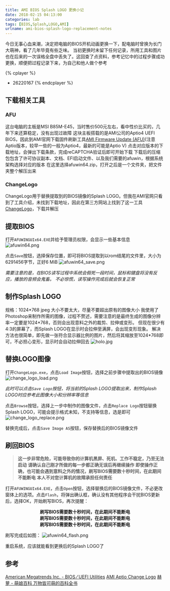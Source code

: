 ```yaml
---
title: AMI BIOS Splash LOGO 更换小记
date: 2018-02-15 04:13:00
categories: lab
tags: [BIOS,Splash,LOGO,AMI]
urlname: ami-bios-splash-logo-replacement-notes
---
```

今日无事心血来潮，决定把电脑的BIOS开机动画更换一下，配电脑时曾换为长门大萌神，看了几年毕竟有些乏味。
当初更换时未留下任何记录，所用工具和图片也在后来的一次误格全盘中丢失了。这回查了点资料，参考记忆中的过程步骤成功更换，顺便把过程记录下来，为自己和他人做个参考

{% cplayer %}
- 26220167
{% endcplayer %}

## 下载相关工具
### AFU
这台电脑的主板是MSI B85M-E45，当时售价500元左右，看中性价比买的，几年下来还算稳定，没有出现过故障
这块主板搭载的是AMI公司的Aptio4 UEFI BIOS，因此到AMI官网下载固件刷新工具[AMI Firmware Update (AFU)](https://ami.com/en/products/bios-uefi-tools-and-utilities/bios-uefi-utilities/)(注意Aptio版本，较早一些的一般为Aptio4，最新的可能是Aptio V)
点击对应版本的下载地址，会弹出下载条款，完成reCAPTCHA验证后即可开始下载
下载后的压缩包包含了许可协议副本、文档、EFI启动文件、以及我们需要的afuwin，根据系统架构选择对应的版本
在这里选择afuwin64.zip，打开之后是一个文件夹，把文件夹整个解压出来

### ChangeLogo
ChangeLogo用于替换提取到的BIOS镜像的Splash LOGO。但我在AMI官网只看到了工具介绍，未找到下载地址，因此在第三方网站上找到了这一工具[ChangeLogo](http://www.bios.net.cn/down/BIOSxg/AMIBIOSxggj/466.html)，下载并解压

## 提取BIOS
打开`AFUWINGUIx64.EXE`并给予管理员权限，会显示一些基本信息
![afuwin64.png](https://img.imjad.cn/images/2018/02/15/afuwin64.png)

点击`Save`按钮，选择保存位置，即可将BIOS提取到以rom结尾的文件里，大小为6291456字节，正好6 MiB
![afuwin64_save.png](https://img.imjad.cn/images/2018/02/15/afuwin64_save.png)

*需要注意的是，在BIOS读写过程中系统会假死一段时间，鼠标和键盘将没有反应，播放的音频会鬼畜。
不必惊慌，读写操作完成后就会恢复正常*

## 制作Splash LOGO
规格：1024\*768 jpeg 大小不要太大，尽量不要超出原有的图像大小
我使用了Photoshop来制作所需的图像，过程不赘述，需要注意的是最终生成的图像分辨率一定要是1024\*768，否则会出现意料之外的裁剪、拉伸或变形。
但现在很少有4:3的屏幕了，而Splash LOGO在显示时会拉伸至满屏，会出现变形现象。
解决方法也很简单，即先做一张符合显示器比例的图片，然后将其缩放至1024\*768即可，不必担心变形，显示时会自动拉伸回去
![holo.jpg](https://img.imjad.cn/images/2018/02/15/holo.jpg "我制作的Splash LOGO")

## 替换LOGO图像
打开`ChangeLogo.exe`，点击`Load Image`按钮，选择之前步骤中提取出的BIOS镜像
![change_logo_load.png](https://img.imjad.cn/images/2018/02/15/change_logo_load.png)

*此时可以点击`Save Logo`按钮，将当前的Splash LOGO提取出来，制作Splash LOGO时应参考此图像大小和分辨率等信息*

点击`Browse`按钮，选择上一步中制作的图像文件，点击`Replace Logo`按钮替换Splash LOGO，可能会提示格式未知，不支持等信息，选是即可
![change_logo_replace.png](https://img.imjad.cn/images/2018/02/15/change_logo_replace.png)

替换完成后，点击`Save Image AS`按钮，保存替换后的BIOS镜像文件

## 刷回BIOS
>**这一步非常危险，可能导致你的计算机黑屏、死机、工作不稳定，乃至无法启动**
>**请确认自己刚才所做的每一步都正确无误后再继续操作**
>**即使操作正确，也可能会遇到意料之外的情况，刷写BIOS需要数十秒时间，在此期间不能断电**
>**本人不对您计算机的故障承担任何责任**

打开`AFUWINGUIx64.EXE`，点击`Open`按钮，选择替换后的BIOS镜像文件，不必更改窗体上的选项。点击`Flash`，将弹出确认框，确认没有其他程序会干扰BIOS更新后，选择OK，开始刷写BIOS，再次提醒：

**<center>刷写BIOS需要数十秒时间，在此期间不能断电</center>** **<center>刷写BIOS需要数十秒时间，在此期间不能断电</center>** **<center>刷写BIOS需要数十秒时间，在此期间不能断电</center>**

刷写完成后如图：
![afuwin64_flash.png](https://img.imjad.cn/images/2018/02/15/afuwin64_flash.png)

重启系统，应该就能看到更换后的Splash LOGO了

## 参考
[American Megatrends Inc.  - BIOS ⁄ UEFI Utilities](https://ami.com/en/products/bios-uefi-tools-and-utilities/bios-uefi-utilities/)
[AMI Aptio Change Logo](http://www.bios.net.cn/down/BIOSxg/AMIBIOSxggj/466.html)
[赫萝 - 萌娘百科 万物皆可萌的百科全书](https://zh.moegirl.org/zh-hans/%E8%B5%AB%E8%90%9D)